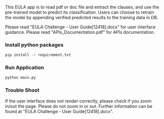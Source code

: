 This EULA app is to read pdf or doc file and extract the clauses, and use the pre-trained
model to predict its classification. Users can choose to retrain the model by appending verified
predicted results to the training data in DB.

Please read "EULA Challenge - User Guide[12418].docx" for user interface guidance.
Please read "APIs_Documentation.pdf" for APIs documentation.

### Install python packages
```bash
pip install -r requirement.txt
```

### Run Application
```bash
python main.py
```




### Trouble Shoot
If the user interface does not render correctly, please check if you zoom in/out the page. Please do not zoom in or out. 
Further information can be found at "EULA Challenge - User Guide[12418].docx".